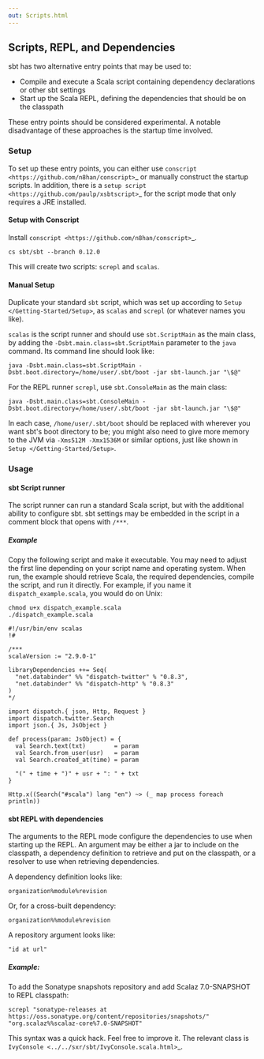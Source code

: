 ```yaml
---
out: Scripts.html
---
```


Scripts, REPL, and Dependencies
-------------------------------

sbt has two alternative entry points that may be used to:

-   Compile and execute a Scala script containing dependency
    declarations or other sbt settings
-   Start up the Scala REPL, defining the dependencies that should be on
    the classpath

These entry points should be considered experimental. A notable
disadvantage of these approaches is the startup time involved.

### Setup

To set up these entry points, you can either use
`conscript <https://github.com/n8han/conscript>`\_ or manually construct
the startup scripts. In addition, there is a
`setup script <https://github.com/paulp/xsbtscript>`\_ for the script
mode that only requires a JRE installed.

#### Setup with Conscript

Install `conscript <https://github.com/n8han/conscript>`\_.

```
cs sbt/sbt --branch 0.12.0
```

This will create two scripts: `screpl` and `scalas`.

#### Manual Setup

Duplicate your standard `sbt` script, which was set up according to
`Setup </Getting-Started/Setup>`, as `scalas` and `screpl` (or whatever
names you like).

`scalas` is the script runner and should use `sbt.ScriptMain` as the
main class, by adding the `-Dsbt.main.class=sbt.ScriptMain` parameter to
the `java` command. Its command line should look like:

```
java -Dsbt.main.class=sbt.ScriptMain -Dsbt.boot.directory=/home/user/.sbt/boot -jar sbt-launch.jar "\$@"
```

For the REPL runner `screpl`, use `sbt.ConsoleMain` as the main class:

```
java -Dsbt.main.class=sbt.ConsoleMain -Dsbt.boot.directory=/home/user/.sbt/boot -jar sbt-launch.jar "\$@"
```

In each case, `/home/user/.sbt/boot` should be replaced with wherever
you want sbt's boot directory to be; you might also need to give more
memory to the JVM via `-Xms512M -Xmx1536M` or similar options, just like
shown in `Setup </Getting-Started/Setup>`.

### Usage

#### sbt Script runner

The script runner can run a standard Scala script, but with the
additional ability to configure sbt. sbt settings may be embedded in the
script in a comment block that opens with `/***`.

##### Example

Copy the following script and make it executable. You may need to adjust
the first line depending on your script name and operating system. When
run, the example should retrieve Scala, the required dependencies,
compile the script, and run it directly. For example, if you name it
`dispatch_example.scala`, you would do on Unix:

```
chmod u+x dispatch_example.scala
./dispatch_example.scala
```

    #!/usr/bin/env scalas
    !#

    /***
    scalaVersion := "2.9.0-1"

    libraryDependencies ++= Seq(
      "net.databinder" %% "dispatch-twitter" % "0.8.3",
      "net.databinder" %% "dispatch-http" % "0.8.3"
    )
    */

    import dispatch.{ json, Http, Request }
    import dispatch.twitter.Search
    import json.{ Js, JsObject }

    def process(param: JsObject) = {
      val Search.text(txt)        = param
      val Search.from_user(usr)   = param
      val Search.created_at(time) = param

      "(" + time + ")" + usr + ": " + txt
    }

    Http.x((Search("#scala") lang "en") ~> (_ map process foreach println))

#### sbt REPL with dependencies

The arguments to the REPL mode configure the dependencies to use when
starting up the REPL. An argument may be either a jar to include on the
classpath, a dependency definition to retrieve and put on the classpath,
or a resolver to use when retrieving dependencies.

A dependency definition looks like:

    organization%module%revision

Or, for a cross-built dependency:

    organization%%module%revision

A repository argument looks like:

    "id at url"

##### Example:

To add the Sonatype snapshots repository and add Scalaz 7.0-SNAPSHOT to
REPL classpath:

```
screpl "sonatype-releases at https://oss.sonatype.org/content/repositories/snapshots/" "org.scalaz%%scalaz-core%7.0-SNAPSHOT"
```

This syntax was a quick hack. Feel free to improve it. The relevant
class is `IvyConsole <../../sxr/sbt/IvyConsole.scala.html>`\_.
